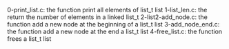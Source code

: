 0-print_list.c: the function print all elements of list_t list
1-list_len.c: the return the number of elements in a linked list_t 
2-list2-add_node.c: the function add a new node at the beginning of a list_t list
3-add_node_end.c: the function add a new node at the end a list_t list
4-free_list.c: the function frees a list_t list
